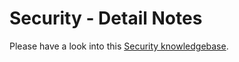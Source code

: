 # Security - Detail Notes

Please have a look into this [Security knowledgebase](https://github.wdf.sap.corp/CPSecurity/Knowledge-Base/).
